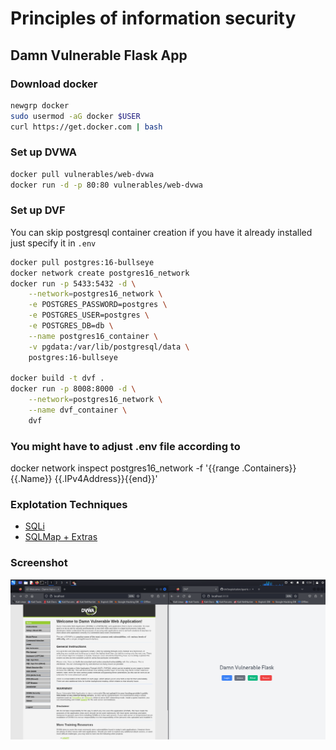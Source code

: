 #  Principles of information security 
## Damn Vulnerable Flask App 

### Download docker
```bash
newgrp docker
sudo usermod -aG docker $USER
curl https://get.docker.com | bash
```

### Set up DVWA
```bash
docker pull vulnerables/web-dvwa
docker run -d -p 80:80 vulnerables/web-dvwa
```

### Set up DVF
You can skip postgresql container creation if you have it already installed just specify it in `.env`
```bash
docker pull postgres:16-bullseye
docker network create postgres16_network
docker run -p 5433:5432 -d \
    --network=postgres16_network \
    -e POSTGRES_PASSWORD=postgres \
    -e POSTGRES_USER=postgres \
    -e POSTGRES_DB=db \
    --name postgres16_container \
    -v pgdata:/var/lib/postgresql/data \
    postgres:16-bullseye

docker build -t dvf .
docker run -p 8008:8000 -d \
    --network=postgres16_network \
    --name dvf_container \
    dvf
```

### You might have to adjust .env file according to
docker network inspect postgres16_network -f '{{range .Containers}}{{.Name}} {{.IPv4Address}}{{end}}'

### Explotation Techniques 
* [SQLi](./exploitation/querie.md)
* [SQLMap + Extras](./exploitation/sqlmap.md)

### Screenshot
<center>
    <img src="./screenshots/0.png">
</center>
